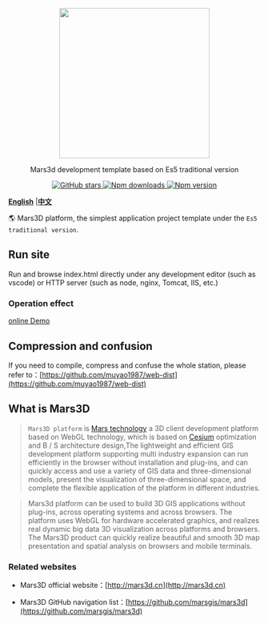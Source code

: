  <p align="center">
<img src="https://muyao1987.gitee.io/cdn/mars3d.cn/logo.png" width="300px" />
</p>

<p align="center">Mars3d development template based on Es5 traditional version</p>

<p align="center">
<a target="_black" href="https://github.com/marsgis/mars3d">
<img alt="GitHub stars" src="https://img.shields.io/github/stars/marsgis/mars3d?style=flat&logo=github">
</a>
<a target="_black" href="https://www.npmjs.com/package/mars3d">
<img alt="Npm downloads" src="https://img.shields.io/npm/dt/mars3d?style=flat&logo=npm">
</a>
<a target="_black" href="https://www.npmjs.com/package/mars3d">
<img alt="Npm version" src="https://img.shields.io/npm/v/mars3d.svg?style=flat&logo=npm&label=version"/>
</a>
</p>

[**English**](./README_EN.md) |[**中文**](./README.md) 

 🌎 Mars3D platform, the simplest application project template under the `Es5 traditional version`.
  

 
 

## Run site

 Run and browse index.html directly under any development editor (such as vscode) or HTTP server (such as node, nginx, Tomcat, IIS, etc.)

### Operation effect 
 [online Demo](http://marsgis.gitee.io/mars3d-es5-template/)  
 
 


## Compression and confusion
 If you need to compile, compress and confuse the whole station, please refer to：[https://github.com/muyao1987/web-dist](https://github.com/muyao1987/web-dist)



## What is Mars3D 
>  `Mars3D platform` is [Mars technology](http://marsgis.cn/) a 3D client development platform based on WebGL technology, which is based on [Cesium](https://cesium.com/cesiumjs/) optimization and B / S architecture design,The lightweight and efficient GIS development platform supporting multi industry expansion can run efficiently in the browser without installation and plug-ins, and can quickly access and use a variety of GIS data and three-dimensional models, present the visualization of three-dimensional space, and complete the flexible application of the platform in different industries.

 > Mars3d platform can be used to build 3D GIS applications without plug-ins, across operating systems and across browsers. The platform uses WebGL for hardware accelerated graphics, and realizes real dynamic big data 3D visualization across platforms and browsers. The Mars3D product can quickly realize beautiful and smooth 3D map presentation and spatial analysis on browsers and mobile terminals.

### Related websites 
- Mars3D official website：[http://mars3d.cn](http://mars3d.cn)  

- Mars3D GitHub navigation list：[https://github.com/marsgis/mars3d](https://github.com/marsgis/mars3d)




